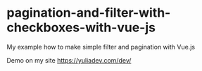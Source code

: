 # pagination-and-filter-with-checkboxes-with-vue-js
My example how to make simple filter and pagination with Vue.js

Demo on my site https://yuliadev.com/dev/

